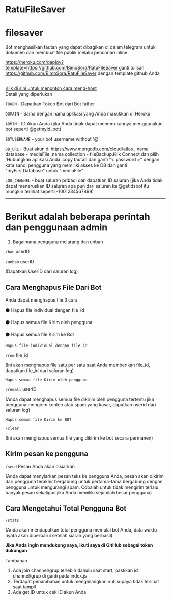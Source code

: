 # RatuFileSaver
# filesaver
Bot menghasilkan tautan yang dapat dibagikan di dalam telegram untuk dokumen dan membuat file publik melalui pencarian inline

https://heroku.com/deploy?template=https://github.com/BimoSora/RatuFileSaver ganti tulisan https://github.com/BimoSora/RatuFileSaver dengan template github Anda

<br>
<a href="https://youtu.be/zw_ijvhzomI">
Klik di sini untuk menonton cara meng-host
</a>
<br>
Detail yang diperlukan

<code>TOKEN</code> - Dapatkan Token Bot dari Bot father

<code>DOMAIN</code> - Sama dengan nama aplikasi yang Anda masukkan di Heroku

<code>ADMIN</code> - ID Akun Anda (jika Anda tidak dapat menemukannya menggunakan bot seperti @getmyid_bot)

<code>BOTUSERNAME</code> - your bot username without '@'

<code>DB_URL</code> - Buat akun di https://www.mongodb.com/cloud/atlas , nama database - mediaFile ,nama collection - fileBackup.Klik Connect dan pilih 'Hubungkan aplikasi Anda'.copy tautan dan ganti "< password >" dengan kata sandi pengguna yang memiliki akses ke DB dan ganti "myFirstDatabase" untuk "mediaFile"

<code>LOG_CHANNEL</code> - buat saluran pribadi dan dapatkan ID saluran (jika Anda tidak dapat meneruskan ID saluran apa pun dari saluran ke @getidsbot itu mungkin terlihat seperti -1001234567899)  
<hr>

<h1>Berikut adalah beberapa perintah dan penggunaan admin</h1>


1. Bagaimana pengguna melarang dan unban


<code>/ban</code> userID

<code>/unban</code> userID

(Dapatkan UserID dari saluran log)


<h2>Cara Menghapus File Dari Bot</h2>


Anda dapat menghapus file 3 cara

  ⚫ Hapus file individual dengan file_id

  ⚫ Hapus semua file Kirim oleh pengguna

  ⚫ Hapus semua file Kirim ke Bot


    Hapus file individual dengan file_id

<code>/rem</code> file_id

(Ini akan menghapus file satu per satu saat Anda memberikan file_id, dapatkan file_id dari saluran log)


    Hapus semua file Kirim oleh pengguna

<code>/remall</code> userID

(Anda dapat menghapus semua file dikirim oleh pengguna tertentu jika pengguna mengirim konten atau spam yang kasar, dapatkan userid dari saluran log)


    Hapus semua file Kirim ke B0T

<code>/clear</code>

(Ini akan menghapus semua file yang dikirim ke bot secara permanen)

<h2>Kirim pesan ke pengguna</h2>

<code>/send</code> Pesan Anda akan disiarkan

(Anda dapat menyiarkan pesan teks ke pengguna Anda, pesan akan dikirim dari pengguna terakhir bergabung untuk pertama-tama bergabung dengan pengguna untuk mengurangi spam. Cobalah untuk tidak mengirim terlalu banyak pesan sekaligus jika Anda memiliki sejumlah besar pengguna)


<h2>Cara Mengetahui Total Pengguna Bot</h2>

<code>/stats</code>

(Anda akan mendapatkan total pengguna memulai bot Anda, data waktu nyata akan diperbarui setelah siaran yang berhasil)



<b>Jika Anda ingin mendukung saya, ikuti saya di GitHub sebagai token dukungan</b>

Tambahan
1. Ada join channel/grup terlebih dahulu saat start, pastikan id channel/grup di ganti pada index.js
2. Terdapat penambahan untuk menghilangkan null supaya tidak terlihat saat tampil
3. Ada get ID untuk cek ID akun Anda
